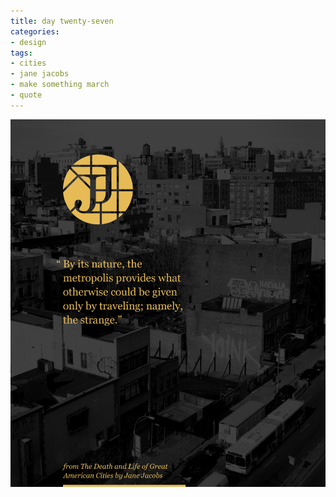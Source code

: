 ```yaml
---
title: day twenty-seven
categories:
- design
tags:
- cities
- jane jacobs
- make something march
- quote
---
```


![](03/27.png)

